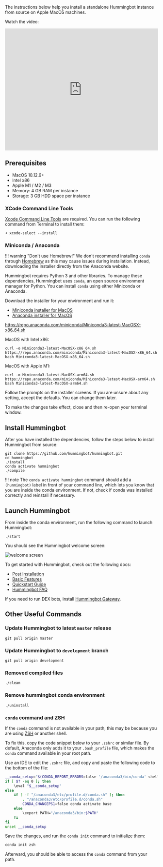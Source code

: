 The instructions below help you install a standalone Hummingbot instance from source on Apple MacOS machines.

Watch the video:

<iframe style="width:100%; min-height:400px;" src="https://www.youtube.com/embed/_10M9uJan3U" frameborder="0" allow="accelerometer; autoplay; encrypted-media; gyroscope; picture-in-picture" allowfullscreen></iframe>

## Prerequisites

* MacOS 10.12.6+
* Intel x86
* Apple M1 / M2 / M3
* Memory: 4 GB RAM per instance
* Storage: 3 GB HDD space per instance

### XCode Command Line Tools

[Xcode Command Line Tools](https://mac.install.guide/commandlinetools/index.html) are required. You can run the following command from Terminal to install them:

```
➜ xcode-select --install
```

### Miniconda / Anaconda

!!! warning "Don't use Homebrew!"
    We don't recommend installing `conda` through [Homebrew](https://brew.sh/) as this may cause issues during installation. Instead, downloading the installer directly from the Anaconda website. 

Hummingbot requires Python 3 and other libraries. To manage these dependencies, Hummingbot uses `conda`, an open source environment manager for Python. You can install `conda` using either Miniconda or Anaconda. 

Download the installer for your environment and run it:

* [Miniconda installer for MacOS](https://docs.conda.io/en/latest/miniconda.html#latest-miniconda-installer-links)
* [Anaconda installer for MacOS](https://www.anaconda.com/download/)

https://repo.anaconda.com/miniconda/Miniconda3-latest-MacOSX-x86_64.sh

MacOS with Intel x86:
```
curl -o Miniconda3-latest-MacOSX-x86_64.sh https://repo.anaconda.com/miniconda/Miniconda3-latest-MacOSX-x86_64.sh
bash Miniconda3-latest-MacOSX-x86_64.sh
```

MacOS with Apple M1:
```
curl -o Miniconda3-latest-MacOSX-arm64.sh https://repo.anaconda.com/miniconda/Miniconda3-latest-MacOSX-arm64.sh
bash Miniconda3-latest-MacOSX-arm64.sh
```

Follow the prompts on the installer screens. If you are unsure about any setting, accept the defaults. You can change them later.

To make the changes take effect, close and then re-open your terminal window.

## Install Hummingbot

After you have installed the dependencies, follow the steps below to install Hummingbot from source:


```
git clone https://github.com/hummingbot/hummingbot.git
cd hummingbot
./install
conda activate hummingbot
./compile
```

!!! note
     The `conda activate hummingbot` command should add a `(hummingbot)` label in front of your command line, which lets you know that you are inside the conda environment. If not, check if conda was installed correctly and reinstall if necessary. 


## Launch Hummingbot

From inside the conda environment, run the following command to launch Hummingbot:
```
./start
```

You should see the Hummingbot welcome screen:

![welcome screen](/assets/img/welcome.png)

To get started with Hummingbot, check out the following docs:

* [Post Installation](./post-installation.md)
* [Basic Features](../client/index.md)
* [Quickstart Guide](../academy-content/posts/quickstart-deploy-examples/0-index.md)
* [Hummingbot FAQ](../faq.md)

If you need to run DEX bots, install [Hummingbot Gateway](../gateway/index.md).

## Other Useful Commands


### Update Hummingbot to latest `master` release
```
git pull origin master
```

### Update Hummingbot to `development` branch
```
git pull origin development
```

### Removed compiled files
```
./clean
```

### Remove hummingbot conda environment
```
./uninstall
```

### `conda` command and ZSH

If the `conda` command is not available in your path, this may be because you are using [ZSH](https://en.wikipedia.org/wiki/Z_shell) or another shell. 

To fix this, copy the code snippet below to your `.zshrc` or similar file. By default, Anaconda only adds it to your `.bash_profile` file, which makes the `conda` command available in your root path.

Use an IDE to edit the `.zshrc` file, and copy and paste the following code to the bottom of the file:

```bash
__conda_setup="$(CONDA_REPORT_ERRORS=false '/anaconda3/bin/conda' shell.bash hook 2> /dev/null)"
if [ $? -eq 0 ]; then
    \eval "$__conda_setup"
else
    if [ -f "/anaconda3/etc/profile.d/conda.sh" ]; then
        . "/anaconda3/etc/profile.d/conda.sh"
        CONDA_CHANGEPS1=false conda activate base
    else
        \export PATH="/anaconda3/bin:$PATH"
    fi
fi
unset __conda_setup
```

Save the changes, and run the `conda init` command to initialize them:
```bash
conda init zsh
```
Afterward, you should be able to access the `conda` command from your path.